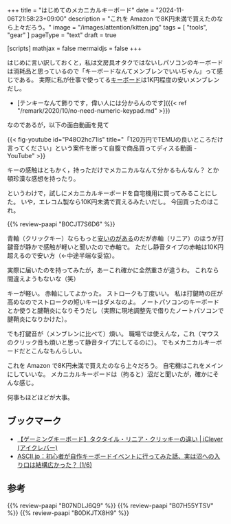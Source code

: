 +++
title = "はじめてのメカニカルキーボード"
date =  "2024-11-06T21:58:23+09:00"
description = "これを Amazon で8K円未満で買えたのなら上々だろう。"
image = "/images/attention/kitten.jpg"
tags = [ "tools", "gear" ]
pageType = "text"
draft = true

[scripts]
  mathjax = false
  mermaidjs = false
+++

はじめに言い訳しておくと，私は文房具オタクではないしパソコンのキーボードは消耗品と思っているので「キーボードなんてメンブレンでいいぢゃん」って感じである。
実際に私が仕事で使ってる[キーボード](https://www.amazon.co.jp/dp/B07NDLJ6Q9?tag=baldandersinf-22&linkCode=ogi&th=1 "Amazon.co.jp: エレコム(ELECOM) キーボード 有線 メンブレン コンパクトキーボード ブラック TK-FCM103XBK : パソコン・周辺機器")は1K円程度の安いメンブレンだし。

- [テンキーなんて飾りです，偉い人には分からんのです]({{< ref "/remark/2020/10/no-need-numeric-keypad.md" >}})

なのであるが，以下の面白動画を見て

{{< fig-youtube id="P48O2hc71is" title="「120万円でTEMUの良いところだけ言ってください」という案件を断って自腹で商品買ってディスる動画 - YouTube" >}}

キーの感触はともかく，持っただけでメカニカルなんて分かるもんなん？ とか頓珍漢な感想を持ったり。

というわけで，試しにメカニカルキーボードを自宅機用に買ってみることにした。
いや，エレコム製なら10K円未満で買えるみたいだし。
今回買ったのはこれ。

{{% review-paapi "B0CJT7S6D6" %}} <!-- テンキーレス キーボード メカニカル -->

青軸（クリックキー）ならもっと[安いのがある](https://www.amazon.co.jp/dp/B0C5H2KWWC?tag=baldandersinf-22&linkCode=ogi&th=1&psc=1 "Amazon.co.jp: エレコム ゲーミングキーボード 有線 メカニカル 5000万回高耐久スイッチ採用 全キーロールオーバー クリッキー 青軸 日本語配列 テンキーレス ブラック TK-GK20CBK : パソコン・周辺機器")のだが赤軸（リニア）のほうが打鍵音が静かで感触が軽いと聞いたので赤軸で。
ただし静音タイプの赤軸は10K円超えるので安い方（←中途半端な妥協）。

実際に届いたのを持ってみたが，あーこれ確かに全然重さが違うわ。
これなら間違えようもないな（笑）

キーが軽い。
赤軸にしてよかった。
ストロークも丁度いい。
私は打鍵時の圧が高めなのでストロークの短いキーはダメなのよ。
ノートパソコンのキーボードとか使うと腱鞘炎になりそうだし（実際に現地調整先で借りたノートパソコンで腱鞘炎になりかけた）。

でも打鍵音が（メンブレンに比べて）煩い。
職場では使えんな，これ（マウスのクリック音も煩いと思って静音タイプにしてるのに）。
でもメカニカルキーボードだとこんなもんらしい。

これを Amazon で8K円未満で買えたのなら上々だろう。
自宅機はこれをメインにしていいな。
メカニカルキーボードは（拘ると）沼だと聞いたが，確かにそんな感じ。

何事もほどほどが大事。

## ブックマーク

- [【ゲーミングキーボード】タクタイル・リニア・クリッキーの違い | iClever (アイクレバー)](https://www.iclever.co.jp/column-blog/20230801)
- [ASCII.jp：初心者が自作キーボードイベントに行ってみた話、実は沼への入り口は結構広かった？ (1/6)](https://ascii.jp/elem/000/004/232/4232684/)

## 参考

{{% review-paapi "B07NDLJ6Q9" %}} <!-- テンキーレス キーボード メンブレン -->
{{% review-paapi "B07H55YTSV" %}} <!-- 有線静音マウス -->
{{% review-paapi "B0DKJTX8H9" %}} <!-- ReGLOSS ReGLOSS -->
